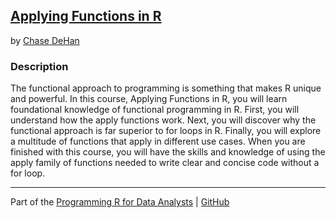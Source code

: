 ## [Applying Functions in R](https://app.pluralsight.com/library/courses/applying-functions-r/table-of-contents)

by [Chase DeHan](https://app.pluralsight.com/profile/author/chase-dehan)

### Description

The functional approach to programming is something that makes R unique and powerful. In this course, Applying Functions in R, you will learn foundational knowledge of functional programming in R. First, you will understand how the apply functions work. Next, you will discover why the functional approach is far superior to for loops in R. Finally, you will explore a multitude of functions that apply in different use cases. When you are finished with this course, you will have the skills and knowledge of using the apply family of functions needed to write clear and concise code without a for loop.

***

Part of the [Programming R for Data Analysts](https://app.pluralsight.com/paths/skills/programming-r-for-data-analysts) | [GitHub]()